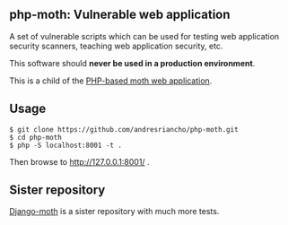 ## php-moth: Vulnerable web application

A set of vulnerable scripts which can be used for testing web application security scanners, 
teaching web application security, etc.

This software should **never be used in a production environment**.

This is a child of the [PHP-based moth web application](https://github.com/andresriancho/w3af-moth).

## Usage

```console
$ git clone https://github.com/andresriancho/php-moth.git
$ cd php-moth
$ php -S localhost:8001 -t .
```

Then browse to http://127.0.0.1:8001/ .

## Sister repository

[Django-moth](https://github.com/andresriancho/django-moth) is a sister repository with much more tests.
